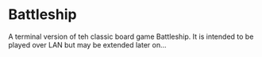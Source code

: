 # Battleship
A terminal version of teh classic board game Battleship. It is intended to be played over LAN but may be extended later on...
